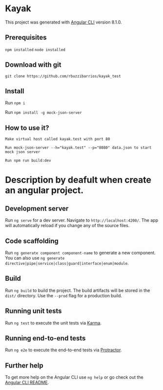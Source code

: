 # Kayak

This project was generated with [Angular CLI](https://github.com/angular/angular-cli) version 8.1.0.

## Prerequisites

`npm installed`
`node installed`

## Download with git

`git clone https://github.com/rbuzzibarrios/kayak_test`

## Install

Run `npm i`

Run `npm install -g mock-json-server`

## How to use it?
```
Make virtual host called kayak.test with port 80

Run mock-json-server --h="kayak.test" --p="8080" data.json to start mock json server

Run npm run build:dev
```

# Description by deafult when create an angular project.

## Development server

Run `ng serve` for a dev server. Navigate to `http://localhost:4200/`. The app will automatically reload if you change any of the source files.

## Code scaffolding

Run `ng generate component component-name` to generate a new component. You can also use `ng generate directive|pipe|service|class|guard|interface|enum|module`.

## Build

Run `ng build` to build the project. The build artifacts will be stored in the `dist/` directory. Use the `--prod` flag for a production build.

## Running unit tests

Run `ng test` to execute the unit tests via [Karma](https://karma-runner.github.io).

## Running end-to-end tests

Run `ng e2e` to execute the end-to-end tests via [Protractor](http://www.protractortest.org/).

## Further help

To get more help on the Angular CLI use `ng help` or go check out the [Angular CLI README](https://github.com/angular/angular-cli/blob/master/README.md).
